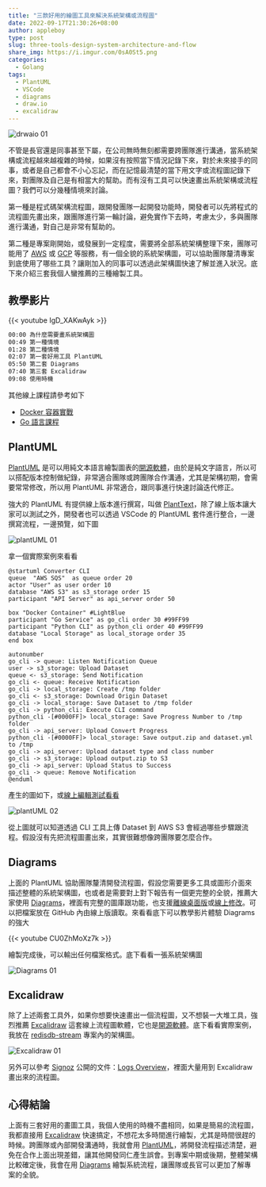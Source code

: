 ```yaml
---
title: "三款好用的繪圖工具來解決系統架構或流程圖"
date: 2022-09-17T21:30:26+08:00
author: appleboy
type: post
slug: three-tools-design-system-architecture-and-flow
share_img: https://i.imgur.com/0sA0St5.png
categories:
  - Golang
tags:
  - PlantUML
  - VSCode
  - diagrams
  - draw.io
  - excalidraw
---
```


![drwaio 01](https://i.imgur.com/0sA0St5.png)

不管是長官還是同事甚至下屬，在公司無時無刻都需要跨團隊進行溝通，當系統架構或流程越來越複雜的時候，如果沒有按照當下情況記錄下來，對於未來接手的同事，或者是自己都會不小心忘記，而在記憶最清楚的當下用文字或流程圖記錄下來，對團隊及自己是有相當大的幫助。而有沒有工具可以快速畫出系統架構或流程圖？我們可以分幾種情境來討論。

<!--more-->

第一種是程式碼架構流程圖，跟開發團隊一起開發功能時，開發者可以先將程式的流程圖先畫出來，跟團隊進行第一輪討論，避免實作下去時，考慮太少，多與團隊進行溝通，對自己是非常有幫助的。

第二種是專案剛開始，或發展到一定程度，需要將全部系統架構整理下來，團隊可能用了 [AWS](https://aws.amazon.com/) 或 [GCP](https://cloud.google.com/) 等服務，有一個全貌的系統架構圖，可以協助團隊釐清專案到底使用了哪些工具？讓剛加入的同事可以透過此架構圖快速了解並進入狀況。底下來介紹三套我個人蠻推薦的三種繪製工具。

## 教學影片

{{< youtube IgD_XAKwAyk >}}

```sh
00:00 為什麼需要畫系統架構圖
00:49 第一種情境
01:28 第二種情境
02:07 第一套好用工具 PlantUML
05:50 第二套 Diagrams
07:40 第三套 Excalidraw
09:08 使用時機
```

其他線上課程請參考如下

* [Docker 容器實戰](https://blog.wu-boy.com/docker-course/)
* [Go 語言課程](https://blog.wu-boy.com/golang-online-course/)

## PlantUML

[PlantUML](https://plantuml.com/) 是可以用純文本語言繪製圖表的[開源軟體](https://github.com/plantuml/plantuml)，由於是純文字語言，所以可以搭配版本控制做紀錄，非常適合團隊或跨團隊合作溝通，尤其是架構初期，會需要常常修改，所以用 PlantUML 非常適合，跟同事進行快速討論迭代修正。

強大的 PlantUML 有提供線上版本進行撰寫，叫做 [PlantText](https://www.planttext.com/)，除了線上版本讓大家可以測試之外，開發者也可以透過 VSCode 的 PlantUML 套件進行整合，一邊撰寫流程，一邊預覽，如下圖

![plantUML 01](https://i.imgur.com/9ecP8fn.png)

拿一個實際案例來看看

```plantuml
@startuml Converter CLI
queue  "AWS SQS"  as queue order 20
actor "User" as user order 10
database "AWS S3" as s3_storage order 15
participant "API Server" as api_server order 50

box "Docker Container" #LightBlue
participant "Go Service" as go_cli order 30 #99FF99
participant "Python CLI" as python_cli order 40 #99FF99
database "Local Storage" as local_storage order 35
end box

autonumber
go_cli -> queue: Listen Notification Queue
user -> s3_storage: Upload Dataset
queue <- s3_storage: Send Notification
go_cli <- queue: Receive Notification
go_cli -> local_storage: Create /tmp folder
go_cli <- s3_storage: Download Origin Dataset
go_cli -> local_storage: Save Dataset to /tmp folder
go_cli -> python_cli: Execute CLI command
python_cli -[#0000FF]> local_storage: Save Progress Number to /tmp folder
go_cli -> api_server: Upload Convert Progress
python_cli -[#0000FF]> local_storage: Save output.zip and dataset.yml to /tmp
go_cli -> api_server: Upload dataset type and class number
go_cli -> s3_storage: Upload output.zip to S3
go_cli -> api_server: Upload Status to Success
go_cli -> queue: Remove Notification
@enduml
```

產生的圖如下，或[線上編輯測試看看](https://www.planttext.com/?text=bLJVRzem47xtNt4AptHqZ0VGD7M3CLL27MrKxM6Qa76kr5fYP_QPbVtrlHX3WD9AorCIV_VzkBlaofDq5AeInjQiqH4w6C-knP-00G6oppzoo6_p341wsBwqhc3G-vwGYgo3xDwZovhZm3VfzB8d2aboAJqcZdw4-Fx2Sv5SxMWk1w9c0rhfMXfYxFmQSdJhH2bhlV3nCU47FI6MzWcoYLM_6w_MaDIcWNTcUlL8Nyg0nvJVR6JK2YFboYvKgHDTlmUTuN0w7GwFQ-ORUhIcwKIigUFZGTs7jgxDERDAbf1lyyMwidbpahW_46WAu112o43MX6g9JYHRtK_RBezWfZsXWHjB-a4hIPhzt3P78lQPWMqpHt1VbrOMC64p7YcDxsFt29CtkeTyEr769T4xLAZNU1R5YaTvHZ1sA0dX7LKrFDYoQ6ESA4_iNnFzVNTwfStUvglCkMGJ2GLapqbmKJkM4NnzGXNO38yCbAqgQGfnCBRkpqwFh-dqrtcjkRChXzx3JHp7wvhjHkwRdhwSFSV_wDf0TQ2BVxe6TWp5DlB5XZ_8PE5jxMBNeqsDaK6LabEyMAepkt8WpL9v_ssXd2G57v51gIRbYuszmygUxiuLxnp_NSGp)

![plantUML 02](https://i.imgur.com/4eHaFIR.png)

從上圖就可以知道透過 CLI 工具上傳 Dataset 到 AWS S3 會經過哪些步驟跟流程。假設沒有先把流程圖畫出來，其實很難想像跨團隊要怎麼合作。

## Diagrams

上面的 PlantUML 協助團隊釐清開發流程圖，假設您需要更多工具或圖形介面來描述整體的系統架構圖，也或者是需要對上對下報告有一個更完整的全貌，推薦大家使用 [Diagrams](https://www.diagrams.net/)，裡面有完整的圖庫跟功能，也支援[離線桌面版](https://github.com/jgraph/drawio-desktop)或[線上修改](https://app.diagrams.net/)。可以把檔案放在 GitHub 內由線上版讀取。來看看底下可以教學影片體驗 Diagrams 的強大

{{< youtube CU0ZhMoXz7k >}}

繪製完成後，可以輸出任何檔案格式。底下看看一張系統架構圖

![Diagrams 01](https://i.imgur.com/nOQEvk9.png)

## Excalidraw

除了上述兩套工具外，如果你想要快速畫出一個流程圖，又不想裝一大堆工具，強烈推薦 [Excalidraw](https://excalidraw.com/) 這套線上流程圖軟體，它也是[開源軟體](https://github.com/excalidraw/excalidraw)。底下看看實際案例，我放在 [redisdb-stream](https://github.com/golang-queue/redisdb-stream) 專案內的架構圖。

![Excalidraw 01](https://i.imgur.com/vy3tzXU.png)

另外可以參考 [Signoz](https://signoz.io) 公開的文件：[Logs Overview](https://signoz.io/docs/userguide/logs/)，裡面大量用到 Excalidraw 畫出來的流程圖。

## 心得結論

上面有三套好用的畫圖工具，我個人使用的時機不盡相同，如果是簡易的流程圖，我都直接用 [Excalidraw](https://excalidraw.com/) 快速搞定，不想花太多時間進行繪製，尤其是時間很趕的時候。跨團隊或內部開發溝通時，我就會用 [PlantUML](https://plantuml.com/)，將開發流程描述清楚，避免在合作上面出現差錯，讓其他開發同仁產生誤會。到專案中期或後期，整體架構比較確定後，我會在用 [Diagrams](https://www.diagrams.net/) 繪製系統流程，讓團隊或長官可以更加了解專案的全貌。

